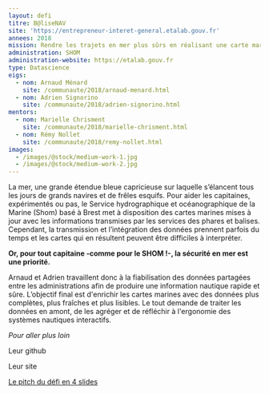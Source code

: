 ```yaml
---
layout: defi
titre: B@liseNAV
site: 'https://entrepreneur-interet-general.etalab.gouv.fr'
annees: 2018
mission: Rendre les trajets en mer plus sûrs en réalisant une carte marine augmentée
administration: SHOM
administration-website: https://etalab.gouv.fr
type: Datascience
eigs:
  - nom: Arnaud Ménard
	site: /communaute/2018/arnaud-menard.html
  - nom: Adrien Signorino
	site: /communaute/2018/adrien-signorino.html
mentors:
  - nom: Marielle Chrisment
  	site: /communaute/2018/marielle-chrisment.html
  - nom: Rémy Nollet
  	site: /communaute/2018/remy-nollet.html
images:
  - /images/@stock/medium-work-1.jpg
  - /images/@stock/medium-work-2.jpg
---
```


La mer, une grande étendue bleue capricieuse sur laquelle s’élancent
tous les jours de grands navires et de frêles esquifs. Pour aider les
capitaines, expérimentés ou pas, le Service hydrographique et 
océanographique de la Marine (Shom) basé à Brest met à disposition des
cartes marines mises à jour avec les informations transmises par les 
services des phares et balises. Cependant, la transmission et 
l’intégration des données prennent parfois du temps et les cartes qui
en résultent peuvent être difficiles à interpréter. 

**Or, pour tout capitaine -comme pour le SHOM !-, la sécurité en mer 
est une priorité.**

Arnaud et Adrien travaillent donc à la fiabilisation des données 
partagées entre les administrations afin de produire une information
nautique rapide et sûre. L’objectif final est d'enrichir les cartes 
marines avec des données plus complètes, plus fraîches et plus lisibles.
Le tout demande de traiter les données en amont, de les agréger et de 
réfléchir à l'ergonomie des systèmes nautiques interactifs.


_Pour aller plus loin_

Leur github

Leur site

[Le pitch du défi en 4 slides](https://www.slideshare.net/Etalab/eig-promo-2-prsentation-du-dfi-balisenav/1)
